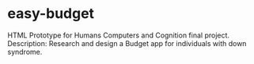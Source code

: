easy-budget
===========

HTML Prototype for Humans Computers and Cognition final project.  
Description: Research and design a Budget app for individuals with down syndrome.
